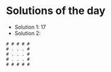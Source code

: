 # Solutions of the day

- Solution 1: 17
- Solution 2: 
```
# # # # #
# . . . #
# . . . #
# . . . #
# # # # #
```

